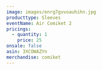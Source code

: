 ```yaml
---
image: images/enrg7gvvoauhihn.jpg
producttype: Sleeves
eventName: Air Comiket 2
pricings:
  - quantity: 1
    price: 25
onsale: false
asin: 3XCOWAZYn
merchandise: comiket
---
```

